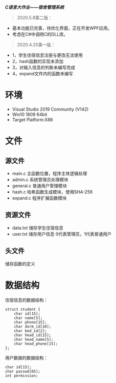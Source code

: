 ***C语言大作业——宿舍管理系统***
>   2020.5.8第二版：
* 基本功能已完善，待优化界面，正在开发WPF应用。
* 考虑在C#中调用C的DLL库。

>	2020.4.25第一版：
* 1，学生住宿信息注册与更改无法使用
* 2，hash函数的实现未添加
* 3，对输入信息的判断未编写完成
* 4，expand文件内的函数未编写

# 环境
* Visual Studio 2019 Community (V142)
* Win10 1809 64bit
* Target Platform:X86 
# 文件
## 源文件
* main.c 主函数位置，程序主体逻辑处理
* admin.c 系统管理员处理模块
* general.c 普通用户管理模块
* hash.c 哈希函数生成模块，使用SHA-256
* expand.c 程序扩展函数模块
## 资源文件
* data.txt 储存学生住宿信息
* user.txt 储存用户信息 0代表管理员，1代表普通用户
## 头文件
储存函数的定义
# 数据结构
住宿信息的数据结构：
```
struct student {
	char id[15];
	char name[5];
	char phone[15];
	char dorm_id[10];
	char bed_id[2];
	char head_id[15];
	char head_name[5];
	char head_phone[15];
};
```
用户数据的数据结构：
```
char id[15];
char passwd[65];
int permission;
```
